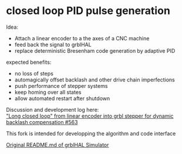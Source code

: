 # closed loop PID pulse generation


Idea:  
- Attach a linear encoder to a the axes of a CNC machine
- feed back the signal to grblHAL
- replace deterministic Bresenham code generation by adaptive PID

expected benefits:
- no loss of steps
- automagically offset backlash and other drive chain imperfections
- push performance of stepper systems
- keep homing over all states
- allow automated restart after shutdown

Discussion and development log here:  
["Long closed loop" from linear encoder into grbl stepper for dynamic backlash compensation #563](https://github.com/grblHAL/core/discussions/563)

This fork is intended for developping the algorithm and code interface

[Original README.md of grblHAL Simulator](README_orig.md)


